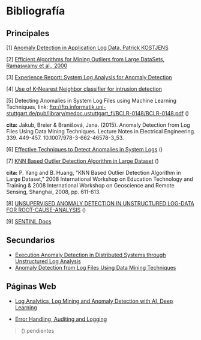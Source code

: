 Bibliografía 
======

## Principales

[1] [Anomaly Detection in Application Log Data, Patrick KOSTJENS](https://dspace.library.uu.nl/bitstream/handle/1874/338664/thesis-patrick-kostjens.pdf?sequence=2&isAllowed=y)

[2] [Efficient Algorithms for Mining Outliers from Large DataSets, Ramaswamy et al., 2000](https://webdocs.cs.ualberta.ca/~zaiane/pub/check/ramaswamy.pdf)

[3] [Experience Report: System Log Analysis for Anomaly Detection](https://pdfs.semanticscholar.org/2c1e/d7e32a85d72fb270ebd07a45641acfba02a9.pdf)

[4] [Use of K-Nearest Neighbor classifier for intrusion detection](http://web.cs.ucdavis.edu/~vemuri/papers/knn-ss02.pdf)

[5] Detecting Anomalies in System Log Files using Machine Learning Techniques, link: ftp://ftp.informatik.uni-stuttgart.de/pub/library/medoc.ustuttgart_fi/BCLR-0148/BCLR-0148.pdf ()

**cita:** Jakub, Breier & Branišová, Jana. (2015). Anomaly Detection from Log Files Using Data Mining Techniques. Lecture Notes in Electrical Engineering. 339. 449-457. 10.1007/978-3-662-46578-3_53. 

[6] [Effective Techniques to Detect Anomalies in System Logs](https://pdfs.semanticscholar.org/3564/174625ef21cb916e9d245d5fdcbd0178fc9a.pdf) ()

[7] [KNN Based Outlier Detection Algorithm in Large Dataset](https://ieeexplore.ieee.org/document/5070231/) ()

**cita:** P. Yang and B. Huang, "KNN Based Outlier Detection Algorithm in Large Dataset," 2008 International Workshop on Education Technology and Training & 2008 International Workshop on Geoscience and Remote Sensing, Shanghai, 2008, pp. 611-613.

[8] [UNSUPERVISED ANOMALY DETECTION IN UNSTRUCTURED LOG-DATA FOR ROOT-CAUSE-ANALYSIS](https://dspace.cc.tut.fi/dpub/bitstream/handle/123456789/23217/kicanaoglu.pdf?sequence=1&isAllowed=y) ()

[9] [SENTINL Docs](http://sentinl.readthedocs.io/en/latest/)

## Secundarios
* [Execution Anomaly Detection in Distributed Systems through Unstructured Log Analysis](https://www.microsoft.com/en-us/research/wp-content/uploads/2016/02/DM790-CR.pdf)
* [Anomaly Detection from Log Files Using Data Mining Techniques](http://jbreier.com/files/papers/icisa_2015.pdf)

## Páginas Web

* [Log Analytics, Log Mining and Anomaly Detection with AI, Deep Learning](https://www.xenonstack.com/blog/data-science/log-analytics-log-mining-anomaly-detection/)

* [Error Handling, Auditing and Logging](https://www.xenonstack.com/blog/data-science/log-analytics-log-mining-anomaly-detection/)


> () pendientes






